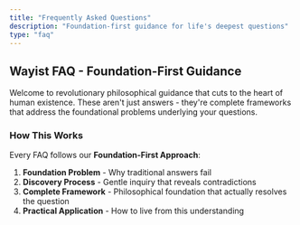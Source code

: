 ```yaml
---
title: "Frequently Asked Questions"
description: "Foundation-first guidance for life's deepest questions"
type: "faq"
---
```


## Wayist FAQ - Foundation-First Guidance

Welcome to revolutionary philosophical guidance that cuts to the heart of human existence. These aren't just answers - they're complete frameworks that address the foundational problems underlying your questions.

### How This Works

Every FAQ follows our **Foundation-First Approach**:
1. **Foundation Problem** - Why traditional answers fail
2. **Discovery Process** - Gentle inquiry that reveals contradictions  
3. **Complete Framework** - Philosophical foundation that actually resolves the question
4. **Practical Application** - How to live from this understanding